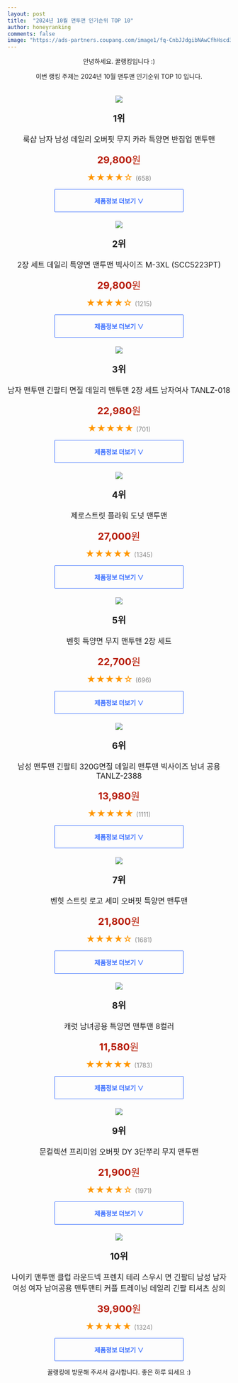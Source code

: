```yaml
---
layout: post
title:  "2024년 10월 맨투맨 인기순위 TOP 10"
author: honeyranking
comments: false
image: "https://ads-partners.coupang.com/image1/fq-CnbJJdgibNAwCfhHscd3okYKgzyDbx09MPgYVJim7xPtOBMbCj2qAavBBD2HArXgmcqlZFMqEjQMzkyUDXPOjv5Klh7qn8hD8og9MNbIJu1l8PWEJ7-LuOiWcRVrWh1Ru3VKytJHyWqXEAiGsCQ35bK60_VL4p6EIGTSRBizWyqB0kYbLLiypIDtP0HI2XaF0qPRs2dZew2agAEO65uqBTLHN_wcUfo952ulouxPcnUUlznInfOiVoW4VTcF0yEWNePy8CZusBKuY-uFlF7kSCB653g1czGW3GuDZvIqz7DhCY6FGq8WaMYN6_d4i"
---
```

<p style="text-align: center;">안녕하세요. 꿀랭킹입니다 :)</p>
<p style="text-align: center;">이번 랭킹 주제는 2024년 10월 맨투맨 인기순위 TOP 10 입니다.</p><center><img src="https://ads-partners.coupang.com/image1/fq-CnbJJdgibNAwCfhHscd3okYKgzyDbx09MPgYVJim7xPtOBMbCj2qAavBBD2HArXgmcqlZFMqEjQMzkyUDXPOjv5Klh7qn8hD8og9MNbIJu1l8PWEJ7-LuOiWcRVrWh1Ru3VKytJHyWqXEAiGsCQ35bK60_VL4p6EIGTSRBizWyqB0kYbLLiypIDtP0HI2XaF0qPRs2dZew2agAEO65uqBTLHN_wcUfo952ulouxPcnUUlznInfOiVoW4VTcF0yEWNePy8CZusBKuY-uFlF7kSCB653g1czGW3GuDZvIqz7DhCY6FGq8WaMYN6_d4i" style="margin-top:20px" /></center><p style="text-align: center; font-size: 20px"><b>1위</b></p><p style="text-align: center; font-size: 17px">룩샵 남자 남성 데일리 오버핏 무지 카라 특양면 반집업 맨투맨</p><p style="text-align: center;"><span style="color: #b61800; font-size: 22px;"><b>29,800</b>원</span></p><p style="text-align: center;"><span style="color: #ff9600; font-size: 20px;">★★★★☆ </span><span style="color: #878787;">(658)</span></p><center><a href="https://link.coupang.com/re/AFFSDP?lptag=AF3899140&subid=honeyrank&pageKey=6870539008&itemId=16433973287&vendorItemId=89478324644&traceid=V0-153-bc97b155119c400a&clickBeacon=a1794fd0-9502-11ef-b9bf-add7d1dc569b%7E3&requestid=20241028170000289040937519&token=31850C%7CMIXED"><div style="font-size: 14px; display: inline-block; padding: 15px 90px; color: #346aff; border-radius: 2px; border: 1px solid #346aff; cursor: pointer;"><b>제품정보 더보기 &or;</b></div></a></center><center><img src="https://ads-partners.coupang.com/image1/YOlsXooAq_5Iut7MYCrmXAD0V7Dhjk59rRw38WaTDCN17x5dIRsaM73H0JCQQgjQI8bceZmADuehhI4GB7UpN4YZstCVRpZ_cKdyExm6Xly19GN_RbnViaqxBcqLiVkqTFXDGFuA4bzOybf4u6p-pJpyUEHtb90Y6Xs8Qx8NhrENV6Kp_SAiO2lWdof8rJ5GaZUte4zY0PbIzt9YlPqxSZywPpPRGE4QlZoF9NOYFtN7dXPy-ZNQkxzEEoKiG_UmYAYD_dJfdehTAajYYBCFaGVf6vmkQCpa0rrL8q1W36MCpjVlKZGQuZ4=" style="margin-top:20px" /></center><p style="text-align: center; font-size: 20px"><b>2위</b></p><p style="text-align: center; font-size: 17px">2장 세트 데일리 특양면 맨투맨 빅사이즈 M-3XL (SCC5223PT)</p><p style="text-align: center;"><span style="color: #b61800; font-size: 22px;"><b>29,800</b>원</span></p><p style="text-align: center;"><span style="color: #ff9600; font-size: 20px;">★★★★☆ </span><span style="color: #878787;">(1215)</span></p><center><a href="https://link.coupang.com/re/AFFSDP?lptag=AF3899140&subid=honeyrank&pageKey=6047099050&itemId=11072516037&vendorItemId=78351988633&traceid=V0-153-a4c68fedeadb80bf&requestid=20241028170000289040937519&token=31850C%7CMIXED"><div style="font-size: 14px; display: inline-block; padding: 15px 90px; color: #346aff; border-radius: 2px; border: 1px solid #346aff; cursor: pointer;"><b>제품정보 더보기 &or;</b></div></a></center><center><img src="https://ads-partners.coupang.com/image1/chAZV7i7F8hP2jBzckisoi9L1z8daO5HR42zFfz538-A1iryeEBNPHepj1-p6wrGzHyTCSHXi_dLYDmJTDWjeZHUEd7QKxQdAUSPFpKM9zO0vLdOYfoTvRbl22fLf53kKHxYY1oaC9cRjA1r4TNGI2G-nVSR87YxaBWYvrdN2OIZFgnFZ_Qi7WB7KVNGHwv85qXwYef8lD-CZuhAAtTivMMftS4srFVdlhgBQhv7eWKP0_5Q9UPJ3r2alNIPwwrxZOKBB4tdOe73lLMrC6g5WsTegT2aV73X4Gq76Tnd3K6UXuvXaewdQtP0WQ==" style="margin-top:20px" /></center><p style="text-align: center; font-size: 20px"><b>3위</b></p><p style="text-align: center; font-size: 17px">남자 맨투맨 긴팔티 면질 데일리 맨투맨 2장 세트 남자여사 TANLZ-018</p><p style="text-align: center;"><span style="color: #b61800; font-size: 22px;"><b>22,980</b>원</span></p><p style="text-align: center;"><span style="color: #ff9600; font-size: 20px;">★★★★★ </span><span style="color: #878787;">(701)</span></p><center><a href="https://link.coupang.com/re/AFFSDP?lptag=AF3899140&subid=honeyrank&pageKey=8248257884&itemId=23742623246&vendorItemId=90808968797&traceid=V0-153-32e1ac41bb589ea2&requestid=20241028170000289040937519&token=31850C%7CMIXED"><div style="font-size: 14px; display: inline-block; padding: 15px 90px; color: #346aff; border-radius: 2px; border: 1px solid #346aff; cursor: pointer;"><b>제품정보 더보기 &or;</b></div></a></center><center><img src="https://ads-partners.coupang.com/image1/iCSIVCtMglAazNddiLeJBRBTPPtVLeaaMdec-fE3e2CEekG_6bg4Wwq97MC2601D-FmwPHRxGG2BKzLrcM1En7pAAI-hpr1Zw-a_FemX2TcpEX17esQHSPOZbNrFasby2tQx_Cept5hqm8FCO3oqT25dAw4aUbE_PuSfxv4jJ0j2qLa2nvbP4rQFNWsduY4SPM_XMvTy5KgWDP8zRkJwzszQ_tJ54m-VvztHmAPXo3090Ejf2jSpUWWdFtewc746XGfBq87NsHo5J4tw71R2m8O3X_9Gl_o=" style="margin-top:20px" /></center><p style="text-align: center; font-size: 20px"><b>4위</b></p><p style="text-align: center; font-size: 17px">제로스트릿 플라워 도넛 맨투맨</p><p style="text-align: center;"><span style="color: #b61800; font-size: 22px;"><b>27,000</b>원</span></p><p style="text-align: center;"><span style="color: #ff9600; font-size: 20px;">★★★★★ </span><span style="color: #878787;">(1345)</span></p><center><a href="https://link.coupang.com/re/AFFSDP?lptag=AF3899140&subid=honeyrank&pageKey=7870074043&itemId=24068598034&vendorItemId=91088354271&traceid=V0-153-de96835e514871f5&clickBeacon=a1794fd0-9502-11ef-aa5a-be93a817cbb5%7E3&requestid=20241028170000289040937519&token=31850C%7CMIXED"><div style="font-size: 14px; display: inline-block; padding: 15px 90px; color: #346aff; border-radius: 2px; border: 1px solid #346aff; cursor: pointer;"><b>제품정보 더보기 &or;</b></div></a></center><center><img src="https://ads-partners.coupang.com/image1/q947yBhHkIl26BjHq_ZZnP-_Y4VTDmZJG_mi7GlKptBR9HYBnLdtqbk2zd1DE5eK7wrjL05i81e09mEOc6lEm5enf3WwbfRss_ESCnELdmBhdWMbYYTaopCSjPyO9_k2vNCF-dCWbwUUrDp43BqQ78IaeMgT_a9OB9vJdLgUrX0hfukKNStmQriGAabdl2F10BtqNLBM2u1jS1eFmvWnNITzev5d_iFHY1qst2s40ltAJQ_TpNOz3HvdGitbzfisLDCkTZD6Pj9Hvo18Z_zHNCthFzEL7r4rYIHCHg==" style="margin-top:20px" /></center><p style="text-align: center; font-size: 20px"><b>5위</b></p><p style="text-align: center; font-size: 17px">벤힛 특양면 무지 맨투맨 2장 세트</p><p style="text-align: center;"><span style="color: #b61800; font-size: 22px;"><b>22,700</b>원</span></p><p style="text-align: center;"><span style="color: #ff9600; font-size: 20px;">★★★★☆ </span><span style="color: #878787;">(696)</span></p><center><a href="https://link.coupang.com/re/AFFSDP?lptag=AF3899140&subid=honeyrank&pageKey=6123795849&itemId=3691819792&vendorItemId=78918443516&traceid=V0-153-a757d9dd6a04afb0&requestid=20241028170000289040937519&token=31850C%7CMIXED"><div style="font-size: 14px; display: inline-block; padding: 15px 90px; color: #346aff; border-radius: 2px; border: 1px solid #346aff; cursor: pointer;"><b>제품정보 더보기 &or;</b></div></a></center><center><img src="https://ads-partners.coupang.com/image1/MOw3I_tcJ7MwT3J5MJ-5UyHbG25xfndbTbdR7i9vfyt8USnZUUbI-3P8oCSFH3xSXarW8FP6UnaQMSrL0mtXRthn-OQYXgRIIIzVByK_pUXn8UCzUu34Zrr6vUVzU_nANb92YhjHp3s7wnGKgD_ruJuLm7D5wICpyJRAANzU9PBK7fK2VtMNuc5XDQTnyfMQSZeffwstqpp4fnSnYb5DOVfXWV5UG6gwfQnzp3bM-82gA8BS58Uj7T0zGtXzb2h_g6zRN-6gIhMCYSSW7HLmO2tEXtmtgOhb9I_1dDLGWNn9nnmqDSC9JzWd" style="margin-top:20px" /></center><p style="text-align: center; font-size: 20px"><b>6위</b></p><p style="text-align: center; font-size: 17px">남성 맨투맨 긴팔티 320G면질 데일리 맨투맨 빅사이즈 남녀 공용 TANLZ-2388</p><p style="text-align: center;"><span style="color: #b61800; font-size: 22px;"><b>13,980</b>원</span></p><p style="text-align: center;"><span style="color: #ff9600; font-size: 20px;">★★★★★ </span><span style="color: #878787;">(1111)</span></p><center><a href="https://link.coupang.com/re/AFFSDP?lptag=AF3899140&subid=honeyrank&pageKey=8294588508&itemId=23923096317&vendorItemId=90945329574&traceid=V0-153-756592816eb2d846&requestid=20241028170000289040937519&token=31850C%7CMIXED"><div style="font-size: 14px; display: inline-block; padding: 15px 90px; color: #346aff; border-radius: 2px; border: 1px solid #346aff; cursor: pointer;"><b>제품정보 더보기 &or;</b></div></a></center><center><img src="https://ads-partners.coupang.com/image1/wvqYYgUT69hfe2kUwtj24396Z26EblRO94Tfm8NxHJod_b8Ofehg5ggNE6mzsEK7s5BUSHJ46R_9-7F5sK4__dD5wdP07w2Vf-xFhuEikWMsR6NjyV2dXy9ERr8xT3Pc-JstQQ7UjFDaEXWf9tvGvoOvGSFXse7YGzHLGrx8AzAbntzWXRmX1VsvUvRbXvL-0g-B75OmIC8NLetnSCcPQtHnMKZNBTRMawOx8aOih_67jydhS9OoJcVXXC1M5Y_mt888qDl91COalIjy_4vyh0kummdx24emz8y4HA==" style="margin-top:20px" /></center><p style="text-align: center; font-size: 20px"><b>7위</b></p><p style="text-align: center; font-size: 17px">벤힛 스트릿 로고 세미 오버핏 특양면 맨투맨</p><p style="text-align: center;"><span style="color: #b61800; font-size: 22px;"><b>21,800</b>원</span></p><p style="text-align: center;"><span style="color: #ff9600; font-size: 20px;">★★★★☆ </span><span style="color: #878787;">(1681)</span></p><center><a href="https://link.coupang.com/re/AFFSDP?lptag=AF3899140&subid=honeyrank&pageKey=1504180262&itemId=2582927015&vendorItemId=70575154432&traceid=V0-153-61bd46da464338bf&requestid=20241028170000289040937519&token=31850C%7CMIXED"><div style="font-size: 14px; display: inline-block; padding: 15px 90px; color: #346aff; border-radius: 2px; border: 1px solid #346aff; cursor: pointer;"><b>제품정보 더보기 &or;</b></div></a></center><center><img src="https://ads-partners.coupang.com/image1/gaDRoY98yplxvp9igVzqUJr20Ip8M8csJKqqM6XL4SqpiY5ADc8TlPuqOhn-rvctXxBiZSdmTTlIm3f_7tsD0pt8IetIxwko7jQI-itsrg-yXFHcHZlOFQEP3WaHY7hWRk9bQtRSJ3ynWcBwOOOUXr3Hy18tTcVh_v0inEUNEKKHBblF1UWHG6EfGoM3fYEH7F2ajUVcXEIyaH9oTBo-xEeotgdJWBQUPoa_qlxOZicDqLQcBRDmmyifNDiM0z_C7tkd4JPiivUsuH1gCoFp0HhgKbBGlyJkJEs=" style="margin-top:20px" /></center><p style="text-align: center; font-size: 20px"><b>8위</b></p><p style="text-align: center; font-size: 17px">캐럿 남녀공용 특양면 맨투맨 8컬러</p><p style="text-align: center;"><span style="color: #b61800; font-size: 22px;"><b>11,580</b>원</span></p><p style="text-align: center;"><span style="color: #ff9600; font-size: 20px;">★★★★★ </span><span style="color: #878787;">(1783)</span></p><center><a href="https://link.coupang.com/re/AFFSDP?lptag=AF3899140&subid=honeyrank&pageKey=2198229172&itemId=3739822186&vendorItemId=71724987747&traceid=V0-153-bd98a12603575421&requestid=20241028170000289040937519&token=31850C%7CMIXED"><div style="font-size: 14px; display: inline-block; padding: 15px 90px; color: #346aff; border-radius: 2px; border: 1px solid #346aff; cursor: pointer;"><b>제품정보 더보기 &or;</b></div></a></center><center><img src="https://ads-partners.coupang.com/image1/XIoDghYKt_QWICAkXNSJ6QSyU0SVt4tP2vdzqMBylvCd3-i7K3378_P8wLuevQeZOAo47LOrg6GmxLhXzB_vOPfz729w6hJ2HG-9ju4Clku6EqOcR-me3QJGMaJ2Oh1SNqkjens9dbfF1QiMpinJuew03cahSJkBnFqv3O_s7ZBUVBHhU1Wc4_c9w73rN4oYPnWU1dkmtjG_6Sg4ZSZlMwTUFTR0UyTpe-clTbDwwj9yT4VlU5ZreDzekGzMgKG2PFQh5MGVLhnohfY4ZG4RIFMs86fuJc3GOQ==" style="margin-top:20px" /></center><p style="text-align: center; font-size: 20px"><b>9위</b></p><p style="text-align: center; font-size: 17px">문컬렉션 프리미엄 오버핏 DY 3단쭈리 무지 맨투맨</p><p style="text-align: center;"><span style="color: #b61800; font-size: 22px;"><b>21,900</b>원</span></p><p style="text-align: center;"><span style="color: #ff9600; font-size: 20px;">★★★★☆ </span><span style="color: #878787;">(1971)</span></p><center><a href="https://link.coupang.com/re/AFFSDP?lptag=AF3899140&subid=honeyrank&pageKey=6300302207&itemId=13023173647&vendorItemId=88559152745&traceid=V0-153-8273ea36100453c8&requestid=20241028170000289040937519&token=31850C%7CMIXED"><div style="font-size: 14px; display: inline-block; padding: 15px 90px; color: #346aff; border-radius: 2px; border: 1px solid #346aff; cursor: pointer;"><b>제품정보 더보기 &or;</b></div></a></center><center><img src="https://ads-partners.coupang.com/image1/x5RlMeclqAZm8SDwxyMMm7-mWbSSA1NoOU2pBbAsTjqMSogpAPzLMFH6ne2Ab_IjGWZoYjTG2GNInBMC7HziQDv1WngmxnV4mqaXycmJZgfVXwcYlDl_mvrKWDrUXkp80-CELpRd7niLFrQf4Z2iYMY_OEhICO140Gszl6R9suYHo9dep8G64hgIpnryn24YERtvyMZ_s66HC-KOms0p-XUANeZlX3FPkVOjuskI2TpG5F5Apfb4F0ZzuMNUSvtwt3SpWFDy1rCmEhPP4UUuwSIjwibu9TnTpcYeNv2YGpnperdWpPGbx94=" style="margin-top:20px" /></center><p style="text-align: center; font-size: 20px"><b>10위</b></p><p style="text-align: center; font-size: 17px">나이키 맨투맨 클럽 라운드넥 프렌치 테리 스우시 면 긴팔티 남성 남자 여성 여자 남여공용 맨투맨티 커플 트레이닝 데일리 긴팔 티셔츠 상의</p><p style="text-align: center;"><span style="color: #b61800; font-size: 22px;"><b>39,900</b>원</span></p><p style="text-align: center;"><span style="color: #ff9600; font-size: 20px;">★★★★★ </span><span style="color: #878787;">(1324)</span></p><center><a href="https://link.coupang.com/re/AFFSDP?lptag=AF3899140&subid=honeyrank&pageKey=8333960417&itemId=24062908299&vendorItemId=91082769182&traceid=V0-153-ded5758a15e7c270&requestid=20241028170000289040937519&token=31850C%7CMIXED"><div style="font-size: 14px; display: inline-block; padding: 15px 90px; color: #346aff; border-radius: 2px; border: 1px solid #346aff; cursor: pointer;"><b>제품정보 더보기 &or;</b></div></a></center><p style="text-align: center;">꿀랭킹에 방문해 주셔서 감사합니다. 좋은 하루 되세요 :)</p>